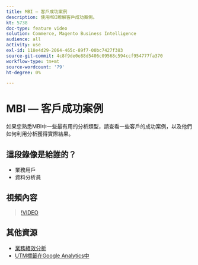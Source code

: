 ```yaml
---
title: MBI — 客戶成功案例
description: 使用MBI瞭解客戶成功案例。
kt: 5738
doc-type: feature video
solution: Commerce, Magento Business Intelligence
audience: all
activity: use
exl-id: 118e4d29-2064-465c-89f7-00bc7427f383
source-git-commit: 4c8f9de0e88d5406c09568c594ccf954777fa370
workflow-type: tm+mt
source-wordcount: '79'
ht-degree: 0%

---
```


# MBI — 客戶成功案例

如果您熟悉MBI中一些最有用的分析類型，請查看一些客戶的成功案例，以及他們如何利用分析獲得實際結果。

## 這段錄像是給誰的？

- 業務用戶
- 資料分析員

## 視頻內容

>[!VIDEO](https://video.tv.adobe.com/v/35992?quality=12&learn=on)

## 其他資源

- [業務績效分析](https://docs.magento.com/mbi/data-analyst/analysis/bus-perf-analysis.html)
- [UTM標籤在Google Analytics中](https://docs.magento.com/mbi/best-practices/utm-tagging-google.html)

